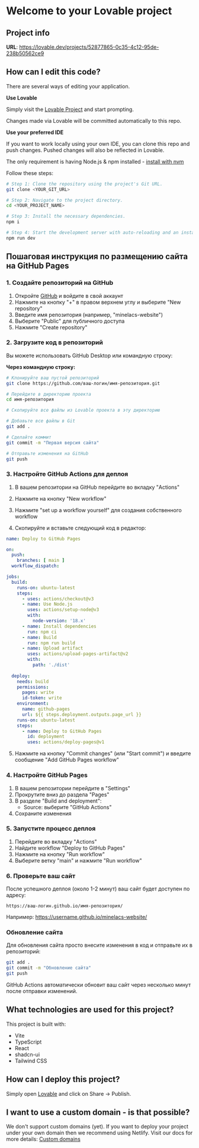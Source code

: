 
# Welcome to your Lovable project

## Project info

**URL**: https://lovable.dev/projects/52877865-0c35-4c12-95de-238b50562ce9

## How can I edit this code?

There are several ways of editing your application.

**Use Lovable**

Simply visit the [Lovable Project](https://lovable.dev/projects/52877865-0c35-4c12-95de-238b50562ce9) and start prompting.

Changes made via Lovable will be committed automatically to this repo.

**Use your preferred IDE**

If you want to work locally using your own IDE, you can clone this repo and push changes. Pushed changes will also be reflected in Lovable.

The only requirement is having Node.js & npm installed - [install with nvm](https://github.com/nvm-sh/nvm#installing-and-updating)

Follow these steps:

```sh
# Step 1: Clone the repository using the project's Git URL.
git clone <YOUR_GIT_URL>

# Step 2: Navigate to the project directory.
cd <YOUR_PROJECT_NAME>

# Step 3: Install the necessary dependencies.
npm i

# Step 4: Start the development server with auto-reloading and an instant preview.
npm run dev
```

## Пошаговая инструкция по размещению сайта на GitHub Pages

### 1. Создайте репозиторий на GitHub

1. Откройте [GitHub](https://github.com) и войдите в свой аккаунт
2. Нажмите на кнопку "+" в правом верхнем углу и выберите "New repository"
3. Введите имя репозитория (например, "minelacs-website")
4. Выберите "Public" для публичного доступа
5. Нажмите "Create repository"

### 2. Загрузите код в репозиторий

Вы можете использовать GitHub Desktop или командную строку:

**Через командную строку:**
```bash
# Клонируйте ваш пустой репозиторий
git clone https://github.com/ваш-логин/имя-репозитория.git

# Перейдите в директорию проекта
cd имя-репозитория

# Скопируйте все файлы из Lovable проекта в эту директорию

# Добавьте все файлы в Git
git add .

# Сделайте коммит
git commit -m "Первая версия сайта"

# Отправьте изменения на GitHub
git push
```

### 3. Настройте GitHub Actions для деплоя

1. В вашем репозитории на GitHub перейдите во вкладку "Actions"
2. Нажмите на кнопку "New workflow"
3. Нажмите "set up a workflow yourself" для создания собственного workflow

4. Скопируйте и вставьте следующий код в редактор:

```yaml
name: Deploy to GitHub Pages

on:
  push:
    branches: [ main ]
  workflow_dispatch:

jobs:
  build:
    runs-on: ubuntu-latest
    steps:
      - uses: actions/checkout@v3
      - name: Use Node.js
        uses: actions/setup-node@v3
        with:
          node-version: '18.x'
      - name: Install dependencies
        run: npm ci
      - name: Build
        run: npm run build
      - name: Upload artifact
        uses: actions/upload-pages-artifact@v2
        with:
          path: './dist'
          
  deploy:
    needs: build
    permissions:
      pages: write
      id-token: write
    environment:
      name: github-pages
      url: ${{ steps.deployment.outputs.page_url }}
    runs-on: ubuntu-latest
    steps:
      - name: Deploy to GitHub Pages
        id: deployment
        uses: actions/deploy-pages@v1
```

5. Нажмите на кнопку "Commit changes" (или "Start commit") и введите сообщение "Add GitHub Pages workflow"

### 4. Настройте GitHub Pages

1. В вашем репозитории перейдите в "Settings"
2. Прокрутите вниз до раздела "Pages"
3. В разделе "Build and deployment":
   - Source: выберите "GitHub Actions"
4. Сохраните изменения

### 5. Запустите процесс деплоя

1. Перейдите во вкладку "Actions"
2. Найдите workflow "Deploy to GitHub Pages"
3. Нажмите на кнопку "Run workflow"
4. Выберите ветку "main" и нажмите "Run workflow"

### 6. Проверьте ваш сайт

После успешного деплоя (около 1-2 минут) ваш сайт будет доступен по адресу:
```
https://ваш-логин.github.io/имя-репозитория/
```

Например: https://username.github.io/minelacs-website/

### Обновление сайта

Для обновления сайта просто внесите изменения в код и отправьте их в репозиторий:

```bash
git add .
git commit -m "Обновление сайта"
git push
```

GitHub Actions автоматически обновит ваш сайт через несколько минут после отправки изменений.

## What technologies are used for this project?

This project is built with:

- Vite
- TypeScript
- React
- shadcn-ui
- Tailwind CSS

## How can I deploy this project?

Simply open [Lovable](https://lovable.dev/projects/52877865-0c35-4c12-95de-238b50562ce9) and click on Share -> Publish.

## I want to use a custom domain - is that possible?

We don't support custom domains (yet). If you want to deploy your project under your own domain then we recommend using Netlify. Visit our docs for more details: [Custom domains](https://docs.lovable.dev/tips-tricks/custom-domain/)
